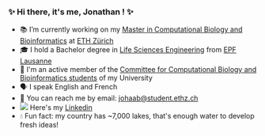### :sparkles: Hi there, it's me, Jonathan ! :sparkles:

- :books: I’m currently working on my [Master in Computational Biology and Bioinformatics](https://cbb.ethz.ch/) at [ETH Zürich](https://ethz.ch/en.html)
- :mortar_board: I hold a Bachelor degree in [Life Sciences Engineering](https://www.epfl.ch/schools/sv/education/bachelor-in-life-sciences-engineering/) from [EPF Lausanne](https://www.epfl.ch/en/)
- :busts_in_silhouette: I'm an active member of the [Committee for Computational Biology and Bioinformatics students](https://vis.ethz.ch/en/about/committees/ccbb) of my University
- :speaking_head: I speak English and French
- :email: You can reach me by email: <johaab@student.ethz.ch>
- <img src="https://img.icons8.com/color/20/000000/linkedin.png"/> Here's my [Linkedin](https://www.linkedin.com/in/jonathan-haab/)
- :droplet: Fun fact: my country has ~7,000 lakes, that's enough water to develop fresh ideas!
